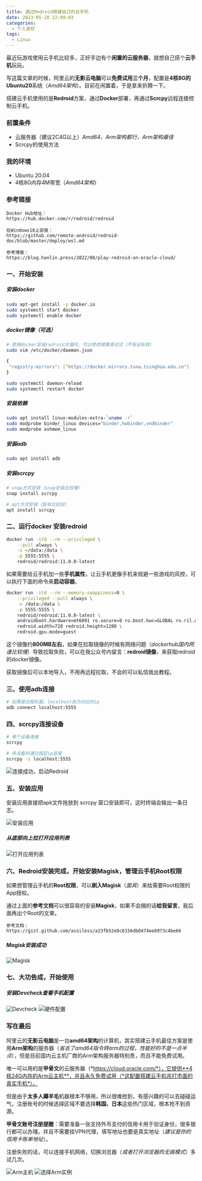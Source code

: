 ```yaml
---
title: 通过Redroid搭建自己的云手机
date: 2023-05-28 22:09:03
categories:
  - 个人爱好
tags: 
  - Linux
---
```


最近玩游戏使用云手机比较多，正好手边有个**闲置的云服务器**，就想自己搭个**云手机**玩玩。

写这篇文章的时候，阿里云的**无影云电脑**可以**免费试用三个月**，配置是**4核8G的Ubuntu20**系统（*Amd64架构*）。目前在闲置着，于是拿来折腾一下。

搭建云手机使用的是**Redroid**方案，通过**Docker**部署，再通过**Scrcpy**远程连接控制云手机。

### 前置条件
* 云服务器（建议2C4G以上）*Amd64、Arm架构都行，Arm架构最佳*
* Scrcpy的使用方法

### 我的环境
* Ubuntu 20.04
* 4核8G内存4M带宽（*Amd64架构*）

### 参考链接
``` text
Docker Hub地址：
https://hub.docker.com/r/redroid/redroid

在Windows10上安装：
https://github.com/remote-android/redroid-doc/blob/master/deploy/wsl.md

参考博客：
https://blog.hanlin.press/2022/08/play-redroid-on-oracle-cloud/
```

<!-- more -->

### 一、开始安装

##### 安装docker

``` bash
sudo apt-get install -y docker.io
sudo systemctl start docker
sudo systemctl enable docker
```

##### docker镜像（可选）
``` bash
# 使用docker安装redroid太慢时，可以修改镜像源试试（不保证有效）
sudo vim /etc/docker/daemon.json

{
 "registry-mirrors": ["https://docker.mirrors.tuna.tsinghua.edu.cn"]
}

sudo systemctl daemon-reload
sudo systemctl restart docker
```

##### 安装依赖

``` bash
sudo apt install linux-modules-extra-`uname -r`
sudo modprobe binder_linux devices="binder,hwbinder,vndbinder"
sudo modprobe ashmem_linux
```

##### 安装adb

``` bash
sudo apt install adb
```

##### 安装scrcpy
``` bash
# snap方式安装（snap安装比较慢）
snap install scrcpy

# apt方式安装（版本比较旧）
apt install scrcpy
```

### 二、运行docker 安装redroid
``` bash
docker run -itd --rm --privileged \
    --pull always \
    -v ~/data:/data \
    -p 5555:5555 \
    redroid/redroid:11.0.0-latest
```

如果需要给云手机加一些**手机属性**，让云手机更像手机来规避一些游戏的风控，可以执行下面的命令来**启动容器**。

``` bash
docker run -itd --rm --memory-swappiness=0 \
    --privileged --pull always \
    -v /data:/data \
    -p 5555:5555 \
    redroid/redroid:11.0.0-latest \
    androidboot.hardware=mt6891 ro.secure=0 ro.boot.hwc=GLOBAL ro.ril.oem.imei=861503068361145 ro.ril.oem.imei1=861503068361145 ro.ril.oem.imei2=861503068361148 ro.ril.miui.imei0=861503068361148 ro.product.manufacturer=Xiaomi ro.build.product=chopin \
    redroid.width=720 redroid.height=1280 \
    redroid.gpu.mode=guest
```
这个镜像约**800MB左右**，如果在拉取镜像的时候有网络问题（*dockerhub国内网速比较慢*）导致拉取失败，可以在我公众号内留言：**redroid镜像**，来获取redroid的docker镜像。

获取镜像后可以本地导入，不用再远程拉取，不会的可以私信我出教程。

### 三、使用adb连接
``` bash
# 如果是远程机器，localhost改为对应的ip
adb connect localhost:5555
```

### 四、scrcpy连接设备
``` bash
# 单个设备连接
scrcpy

# 多设备时通过指定ip连接
scrcpy -s localhost:5555
```

![连接成功，启动Redroid](https://cdn.jsdelivr.net/gh/zyhahaha/assets@master/images/blog/redroid/start.jpg)

### 五、安装应用
安装应用直接把apk文件拖放到 scrcpy 窗口安装即可，这时终端会输出一条日志。

![安装应用](https://cdn.jsdelivr.net/gh/zyhahaha/assets@master/images/blog/redroid/安装应用.jpg)

##### 从底部向上拉打开应用列表
![打开应用列表](https://cdn.jsdelivr.net/gh/zyhahaha/assets@master/images/blog/redroid/上拉.png)

### 六、Redroid安装完成，开始安装Magisk，管理云手机Root权限

如果想管理云手机的**Root权限**，可以**刷入Magisk**（*面具*）来给需要Root权限的App授权。

通过上面的**参考文档**可以很容易的安装**Magisk**，如果不会搞的话**给我留言**，我后面再出个Root的文章。

``` text
参考文档：
https://gist.github.com/assiless/a23fb52e8c6156db0474ee8973c4be66
```

##### Magisk安装成功
![Magisk](https://cdn.jsdelivr.net/gh/zyhahaha/assets@master/images/blog/redroid/magisk.jpg)

### 七、大功告成，开始使用

##### 安装Devcheck查看手机配置
![Devcheck](https://cdn.jsdelivr.net/gh/zyhahaha/assets@master/images/blog/redroid/devcheck.jpg)
![硬件配置](https://cdn.jsdelivr.net/gh/zyhahaha/assets@master/images/blog/redroid/devcheck-hardware.jpg)


### 写在最后

阿里云的**无影云电脑**是一台**amd64架构**的计算机，其实搭建云手机最佳方案是使用**Arm架构**的服务器（*省去了amd64指令转arm的过程，性能好的不是一点半点*），但是目前国内云主机厂商的Arm架构服务器特别贵，而且不能免费试用。

唯一可以用的是**甲骨文**的云服务器（*https://cloud.oracle.com/*），它提供**4核24G内存的Arm云主机**，并且永久免费试用（*这配置搭建云手机吊打市面的真实手机*）。

但是由于**太多人薅羊毛**机器根本不够用，所以很难抢到，有感兴趣的可以去碰碰运气，注册账号的时候选择区域不要选择**韩国、日本**这些热门区域，根本抢不到资源。

**甲骨文账号注册提醒**：需要准备一张支持外币支付的信用卡用于验证身份，很多银行都可以办理。并且不需要挂VPN代理，填写地址也要是真实地址（*建议是你的信用卡账单地址*）。

注册失败的话，可以连接手机网络，切换浏览器（*或者打开浏览器的无痕模式*）多试几次。

![Arm主机](https://cdn.jsdelivr.net/gh/zyhahaha/assets@master/images/blog/oracle-cloud/vm.png)
![选择Arm实例](https://cdn.jsdelivr.net/gh/zyhahaha/assets@master/images/blog/oracle-cloud/config.png)
